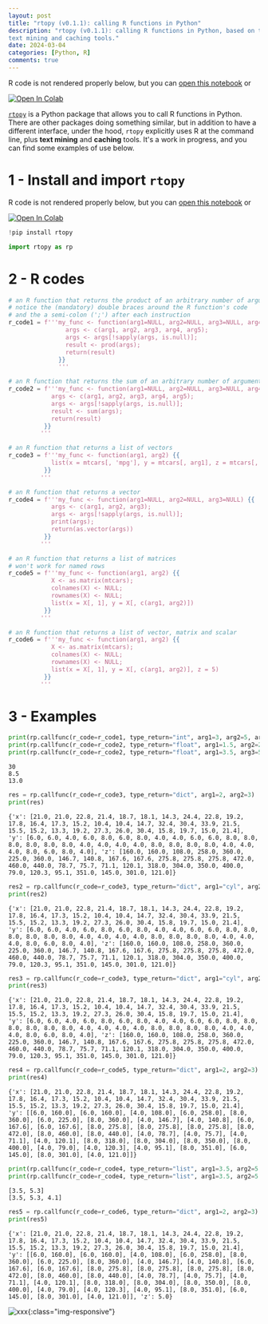 ```yaml
---
layout: post
title: "rtopy (v0.1.1): calling R functions in Python"
description: "rtopy (v0.1.1): calling R functions in Python, based on the command line and 
text mining and caching tools."
date: 2024-03-04
categories: [Python, R]
comments: true
---
```


R code is not rendered properly below, but you can [open this notebook](https://colab.research.google.com/github/Techtonique/rtopy/blob/main/rtopy/demo/thierrymoudiki_20240304_rtopyintro.ipynb) or 

<span>
<a target="_blank" rel="noreferrer noopener" href="https://colab.research.google.com/github/Techtonique/rtopy/blob/main/rtopy/demo/thierrymoudiki_20240304_rtopyintro.ipynb">
  <img style="width: inherit;" src="https://colab.research.google.com/assets/colab-badge.svg" alt="Open In Colab"/>
</a>
</span>

[`rtopy`](https://github.com/Techtonique/rtopy) is a Python package that allows you to call R functions in Python. 
There are other packages doing something similar, but in addition to have a different interface, under the hood,  `rtopy` explicitly uses R at the command line, plus **text mining** and **caching** tools. It's a work in progress, and you can find some examples of use below. 

# 1 - Install and import `rtopy`

R code is not rendered properly below, but you can [open this notebook](https://colab.research.google.com/github/Techtonique/rtopy/blob/main/rtopy/demo/thierrymoudiki_20240304_rtopyintro.ipynb) or 

<span>
<a target="_blank" rel="noreferrer noopener" href="https://colab.research.google.com/github/Techtonique/rtopy/blob/main/rtopy/demo/thierrymoudiki_20240304_rtopyintro.ipynb">
  <img style="width: inherit;" src="https://colab.research.google.com/assets/colab-badge.svg" alt="Open In Colab"/>
</a>
</span>


```python
!pip install rtopy
```


```python
import rtopy as rp
```

# 2 - R codes


```python
# an R function that returns the product of an arbitrary number of arguments
# notice the (mandatory) double braces around the R function's code
# and the a semi-colon (';') after each instruction
r_code1 = f'''my_func <- function(arg1=NULL, arg2=NULL, arg3=NULL, arg4=NULL, arg5=NULL) {{
                args <- c(arg1, arg2, arg3, arg4, arg5);
                args <- args[!sapply(args, is.null)];
                result <- prod(args);
                return(result)
              }}
              '''

# an R function that returns the sum of an arbitrary number of arguments
r_code2 = f'''my_func <- function(arg1=NULL, arg2=NULL, arg3=NULL, arg4=NULL, arg5=NULL) {{
            args <- c(arg1, arg2, arg3, arg4, arg5);
            args <- args[!sapply(args, is.null)];
            result <- sum(args);
            return(result)
          }}
         '''

# an R function that returns a list of vectors
r_code3 = f'''my_func <- function(arg1, arg2) {{
            list(x = mtcars[, 'mpg'], y = mtcars[, arg1], z = mtcars[, arg2])
          }}
         '''

# an R function that returns a vector
r_code4 = f'''my_func <- function(arg1=NULL, arg2=NULL, arg3=NULL) {{
            args <- c(arg1, arg2, arg3);
            args <- args[!sapply(args, is.null)];
            print(args);
            return(as.vector(args))
          }}
         '''

# an R function that returns a list of matrices
# won't work for named rows
r_code5 = f'''my_func <- function(arg1, arg2) {{
            X <- as.matrix(mtcars);
            colnames(X) <- NULL;
            rownames(X) <- NULL;
            list(x = X[, 1], y = X[, c(arg1, arg2)])
          }}
         '''

# an R function that returns a list of vector, matrix and scalar
r_code6 = f'''my_func <- function(arg1, arg2) {{
            X <- as.matrix(mtcars);
            colnames(X) <- NULL;
            rownames(X) <- NULL;
            list(x = X[, 1], y = X[, c(arg1, arg2)], z = 5)
          }}
         '''
```

# 3 - Examples


```python
print(rp.callfunc(r_code=r_code1, type_return="int", arg1=3, arg2=5, arg3=2))
print(rp.callfunc(r_code=r_code2, type_return="float", arg1=1.5, arg2=2.5, arg4=4.5))
print(rp.callfunc(r_code=r_code2, type_return="float", arg1=3.5, arg3=5.3, arg4=4.2))
```

    30
    8.5
    13.0



```python
res = rp.callfunc(r_code=r_code3, type_return="dict", arg1=2, arg2=3)
print(res)
```

    {'x': [21.0, 21.0, 22.8, 21.4, 18.7, 18.1, 14.3, 24.4, 22.8, 19.2, 17.8, 16.4, 17.3, 15.2, 10.4, 10.4, 14.7, 32.4, 30.4, 33.9, 21.5, 15.5, 15.2, 13.3, 19.2, 27.3, 26.0, 30.4, 15.8, 19.7, 15.0, 21.4], 'y': [6.0, 6.0, 4.0, 6.0, 8.0, 6.0, 8.0, 4.0, 4.0, 6.0, 6.0, 8.0, 8.0, 8.0, 8.0, 8.0, 8.0, 4.0, 4.0, 4.0, 4.0, 8.0, 8.0, 8.0, 8.0, 4.0, 4.0, 4.0, 8.0, 6.0, 8.0, 4.0], 'z': [160.0, 160.0, 108.0, 258.0, 360.0, 225.0, 360.0, 146.7, 140.8, 167.6, 167.6, 275.8, 275.8, 275.8, 472.0, 460.0, 440.0, 78.7, 75.7, 71.1, 120.1, 318.0, 304.0, 350.0, 400.0, 79.0, 120.3, 95.1, 351.0, 145.0, 301.0, 121.0]}



```python
res2 = rp.callfunc(r_code=r_code3, type_return="dict", arg1="cyl", arg2="disp")
print(res2)
```

    {'x': [21.0, 21.0, 22.8, 21.4, 18.7, 18.1, 14.3, 24.4, 22.8, 19.2, 17.8, 16.4, 17.3, 15.2, 10.4, 10.4, 14.7, 32.4, 30.4, 33.9, 21.5, 15.5, 15.2, 13.3, 19.2, 27.3, 26.0, 30.4, 15.8, 19.7, 15.0, 21.4], 'y': [6.0, 6.0, 4.0, 6.0, 8.0, 6.0, 8.0, 4.0, 4.0, 6.0, 6.0, 8.0, 8.0, 8.0, 8.0, 8.0, 8.0, 4.0, 4.0, 4.0, 4.0, 8.0, 8.0, 8.0, 8.0, 4.0, 4.0, 4.0, 8.0, 6.0, 8.0, 4.0], 'z': [160.0, 160.0, 108.0, 258.0, 360.0, 225.0, 360.0, 146.7, 140.8, 167.6, 167.6, 275.8, 275.8, 275.8, 472.0, 460.0, 440.0, 78.7, 75.7, 71.1, 120.1, 318.0, 304.0, 350.0, 400.0, 79.0, 120.3, 95.1, 351.0, 145.0, 301.0, 121.0]}



```python
res3 = rp.callfunc(r_code=r_code3, type_return="dict", arg1="cyl", arg2=3)
print(res3)
```

    {'x': [21.0, 21.0, 22.8, 21.4, 18.7, 18.1, 14.3, 24.4, 22.8, 19.2, 17.8, 16.4, 17.3, 15.2, 10.4, 10.4, 14.7, 32.4, 30.4, 33.9, 21.5, 15.5, 15.2, 13.3, 19.2, 27.3, 26.0, 30.4, 15.8, 19.7, 15.0, 21.4], 'y': [6.0, 6.0, 4.0, 6.0, 8.0, 6.0, 8.0, 4.0, 4.0, 6.0, 6.0, 8.0, 8.0, 8.0, 8.0, 8.0, 8.0, 4.0, 4.0, 4.0, 4.0, 8.0, 8.0, 8.0, 8.0, 4.0, 4.0, 4.0, 8.0, 6.0, 8.0, 4.0], 'z': [160.0, 160.0, 108.0, 258.0, 360.0, 225.0, 360.0, 146.7, 140.8, 167.6, 167.6, 275.8, 275.8, 275.8, 472.0, 460.0, 440.0, 78.7, 75.7, 71.1, 120.1, 318.0, 304.0, 350.0, 400.0, 79.0, 120.3, 95.1, 351.0, 145.0, 301.0, 121.0]}



```python
res4 = rp.callfunc(r_code=r_code5, type_return="dict", arg1=2, arg2=3)
print(res4)
```

    {'x': [21.0, 21.0, 22.8, 21.4, 18.7, 18.1, 14.3, 24.4, 22.8, 19.2, 17.8, 16.4, 17.3, 15.2, 10.4, 10.4, 14.7, 32.4, 30.4, 33.9, 21.5, 15.5, 15.2, 13.3, 19.2, 27.3, 26.0, 30.4, 15.8, 19.7, 15.0, 21.4], 'y': [[6.0, 160.0], [6.0, 160.0], [4.0, 108.0], [6.0, 258.0], [8.0, 360.0], [6.0, 225.0], [8.0, 360.0], [4.0, 146.7], [4.0, 140.8], [6.0, 167.6], [6.0, 167.6], [8.0, 275.8], [8.0, 275.8], [8.0, 275.8], [8.0, 472.0], [8.0, 460.0], [8.0, 440.0], [4.0, 78.7], [4.0, 75.7], [4.0, 71.1], [4.0, 120.1], [8.0, 318.0], [8.0, 304.0], [8.0, 350.0], [8.0, 400.0], [4.0, 79.0], [4.0, 120.3], [4.0, 95.1], [8.0, 351.0], [6.0, 145.0], [8.0, 301.0], [4.0, 121.0]]}



```python
print(rp.callfunc(r_code=r_code4, type_return="list", arg1=3.5, arg2=5.3))
print(rp.callfunc(r_code=r_code4, type_return="list", arg1=3.5, arg2=5.3, arg3=4.1))
```

    [3.5, 5.3]
    [3.5, 5.3, 4.1]



```python
res5 = rp.callfunc(r_code=r_code6, type_return="dict", arg1=2, arg2=3)
print(res5)
```

    {'x': [21.0, 21.0, 22.8, 21.4, 18.7, 18.1, 14.3, 24.4, 22.8, 19.2, 17.8, 16.4, 17.3, 15.2, 10.4, 10.4, 14.7, 32.4, 30.4, 33.9, 21.5, 15.5, 15.2, 13.3, 19.2, 27.3, 26.0, 30.4, 15.8, 19.7, 15.0, 21.4], 'y': [[6.0, 160.0], [6.0, 160.0], [4.0, 108.0], [6.0, 258.0], [8.0, 360.0], [6.0, 225.0], [8.0, 360.0], [4.0, 146.7], [4.0, 140.8], [6.0, 167.6], [6.0, 167.6], [8.0, 275.8], [8.0, 275.8], [8.0, 275.8], [8.0, 472.0], [8.0, 460.0], [8.0, 440.0], [4.0, 78.7], [4.0, 75.7], [4.0, 71.1], [4.0, 120.1], [8.0, 318.0], [8.0, 304.0], [8.0, 350.0], [8.0, 400.0], [4.0, 79.0], [4.0, 120.3], [4.0, 95.1], [8.0, 351.0], [6.0, 145.0], [8.0, 301.0], [4.0, 121.0]], 'z': 5.0}


![xxx]({{base}}/images/2024-03-04/2024-03-04-image1.png){:class="img-responsive"}  